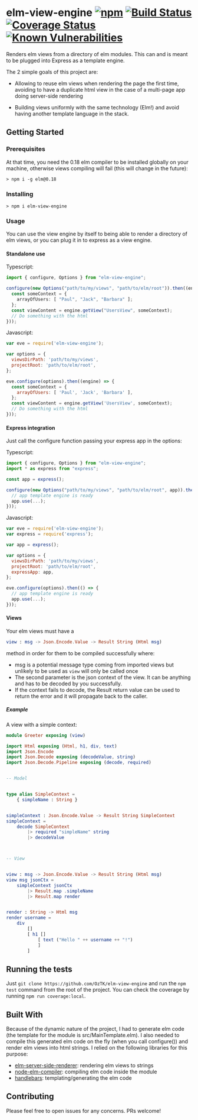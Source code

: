 # elm-view-engine [![npm](https://img.shields.io/npm/v/elm-view-engine.svg)](https://www.npmjs.com/package/elm-view-engine) [![Build Status](https://travis-ci.org/OzTK/elm-view-engine.svg?branch=master)](https://travis-ci.org/OzTK/elm-view-engine) [![Coverage Status](https://coveralls.io/repos/github/OzTK/elm-view-engine/badge.svg?branch=master)](https://coveralls.io/github/OzTK/elm-view-engine?branch=master) [![Known Vulnerabilities](https://snyk.io/test/github/OzTK/elm-view-engine/badge.svg)](https://snyk.io/test/github/OzTK/elm-view-engine)

Renders elm views from a directory of elm modules. This can and is meant to be plugged into Express as a template engine.

The 2 simple goals of this project are:

* Allowing to reuse elm views when rendering the page the first time, avoiding to have a duplicate html view in the case of a multi-page app doing server-side rendering

* Building views uniformly with the same technology (Elm!) and avoid having another template language in the stack.

## Getting Started

### Prerequisites

At that time, you need the 0.18 elm compiler to be installed globally on your machine, otherwise views compiling will fail (this will change in the future):

``` shell
> npm i -g elm@0.18
```

### Installing

```shell
> npm i elm-view-engine
```

### Usage

You can use the view engine by itself to being able to render a directory of elm views, or you can plug it in to express as a view engine.

#### Standalone use

Typescript:
```typescript
import { configure, Options } from "elm-view-engine";

configure(new Options("path/to/my/views", "path/to/elm/root")).then((engine) => {
  const someContext = {
    arrayOfUsers: [ "Paul", "Jack", "Barbara" ];
  };
  const viewContent = engine.getView("UsersView", someContext);
  // Do something with the html
}));
```

Javascript:
```javascript
var eve = require('elm-view-engine');

var options = {
  viewsDirPath: 'path/to/my/views',
  projectRoot: 'path/to/elm/root',
};

eve.configure(options).then((engine) => {
  const someContext = {
    arrayOfUsers: [ 'Paul', 'Jack', 'Barbara' ],
  };
  const viewContent = engine.getView('UsersView', someContext);
  // Do something with the html
}));
```

#### Express integration

Just call the configure function passing your express app in the options:

Typescript:
```typescript
import { configure, Options } from "elm-view-engine";
import * as express from "express";

const app = express();

configure(new Options("path/to/my/views", "path/to/elm/root", app)).then(() => {
  // app template engine is ready
  app.use(...);
}));
```

Javascript:
```javascript
var eve = require('elm-view-engine');
var express = require('express');

var app = express();

var options = {
  viewsDirPath: 'path/to/my/views',
  projectRoot: 'path/to/elm/root',
  expressApp: app,
};

eve.configure(options).then(() => {
  // app template engine is ready
  app.use(...);
}));
```

#### Views

Your elm views must have a
```elm
view : msg -> Json.Encode.Value -> Result String (Html msg)
```

method in order for them to be compiled successfully where:

* msg is a potential message type coming from imported views but unlikely to be used as `view` will only be called once
* The second parameter is the json context of the view. It can be anything and has to be decoded by you successfully.
* If the context fails to decode, the Result return value can be used to return the error and it will propagate back to the caller.

##### Example

A view with a simple context:

```elm
module Greeter exposing (view)

import Html exposing (Html, h1, div, text)
import Json.Encode
import Json.Decode exposing (decodeValue, string)
import Json.Decode.Pipeline exposing (decode, required)


-- Model


type alias SimpleContext =
    { simpleName : String }


simpleContext : Json.Encode.Value -> Result String SimpleContext
simpleContext =
    decode SimpleContext
        |> required "simpleName" string
        |> decodeValue



-- View


view : msg -> Json.Encode.Value -> Result String (Html msg)
view msg jsonCtx =
    simpleContext jsonCtx
        |> Result.map .simpleName
        |> Result.map render


render : String -> Html msg
render username =
    div
        []
        [ h1 []
            [ text ("Hello " ++ username ++ "!")
            ]
        ]
```

## Running the tests

Just `git clone https://github.com/OzTK/elm-view-engine` and run the `npm test` command from the root of the project. You can check the coverage by running `npm run coverage:local`.

## Built With

Because of the dynamic nature of the project, I had to generate elm code (the template for the module is src/MainTemplate.elm). I also needed to compile this generated elm code on the fly (when you call configure()) and render elm views into html strings. I relied on the following libraries for this purpose:

* [elm-server-side-renderer](https://github.com/eeue56/elm-server-side-renderer): rendering elm views to strings
* [node-elm-compiler](https://github.com/rtfeldman/node-elm-compiler): compiling elm code inside the module
* [handlebars](http://handlebarsjs.com/): templating/generating the elm code

## Contributing

Please feel free to open issues for any concerns. PRs welcome!